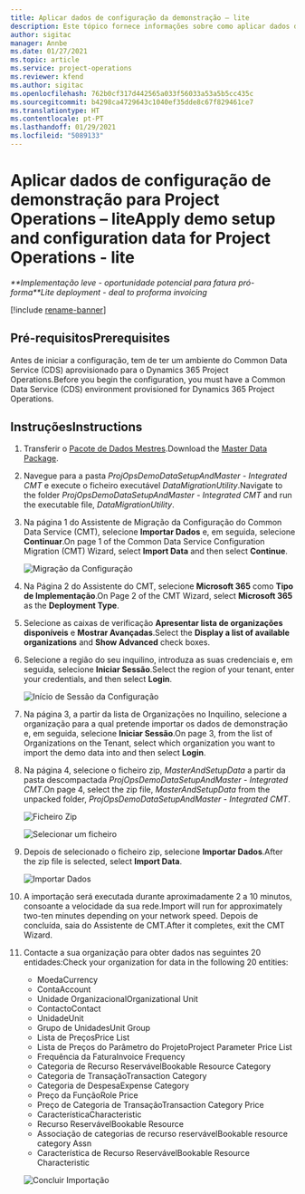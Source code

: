 ```yaml
---
title: Aplicar dados de configuração da demonstração – lite
description: Este tópico fornece informações sobre como aplicar dados de configuração da demonstração para o Project Operations.
author: sigitac
manager: Annbe
ms.date: 01/27/2021
ms.topic: article
ms.service: project-operations
ms.reviewer: kfend
ms.author: sigitac
ms.openlocfilehash: 762b0cf317d442565a033f56033a53a5b5cc435c
ms.sourcegitcommit: b4298ca4729643c1040ef35dde8c67f829461ce7
ms.translationtype: HT
ms.contentlocale: pt-PT
ms.lasthandoff: 01/29/2021
ms.locfileid: "5089133"
---
```

# <a name="apply-demo-setup-and-configuration-data-for-project-operations---lite"></a><span data-ttu-id="f24c8-103">Aplicar dados de configuração de demonstração para Project Operations – lite</span><span class="sxs-lookup"><span data-stu-id="f24c8-103">Apply demo setup and configuration data for Project Operations - lite</span></span> 

<span data-ttu-id="f24c8-104">_\*\*Implementação leve - oportunidade potencial para fatura pró-forma_</span><span class="sxs-lookup"><span data-stu-id="f24c8-104">_\*\*Lite deployment - deal to proforma invoicing_</span></span>

[!include [rename-banner](~/includes/cc-data-platform-banner.md)]

## <a name="prerequisites"></a><span data-ttu-id="f24c8-105">Pré-requisitos</span><span class="sxs-lookup"><span data-stu-id="f24c8-105">Prerequisites</span></span>

<span data-ttu-id="f24c8-106">Antes de iniciar a configuração, tem de ter um ambiente do Common Data Service (CDS) aprovisionado para o Dynamics 365 Project Operations.</span><span class="sxs-lookup"><span data-stu-id="f24c8-106">Before you begin the configuration, you must have a Common Data Service (CDS) environment provisioned for Dynamics 365 Project Operations.</span></span>


## <a name="instructions"></a><span data-ttu-id="f24c8-107">Instruções</span><span class="sxs-lookup"><span data-stu-id="f24c8-107">Instructions</span></span>

1. <span data-ttu-id="f24c8-108">Transferir o [Pacote de Dados Mestres](https://download.microsoft.com/download/3/4/1/341bf279-a64f-4baa-af31-ce624859b518/ProjOpsSampleSetupData%20-%20CE%20only%20CMT.zip).</span><span class="sxs-lookup"><span data-stu-id="f24c8-108">Download the [Master Data Package](https://download.microsoft.com/download/3/4/1/341bf279-a64f-4baa-af31-ce624859b518/ProjOpsSampleSetupData%20-%20CE%20only%20CMT.zip).</span></span> 
2. <span data-ttu-id="f24c8-109">Navegue para a pasta *ProjOpsDemoDataSetupAndMaster - Integrated CMT* e execute o ficheiro executável *DataMigrationUtility*.</span><span class="sxs-lookup"><span data-stu-id="f24c8-109">Navigate to the folder *ProjOpsDemoDataSetupAndMaster - Integrated CMT* and run the executable file, *DataMigrationUtility*.</span></span>
3. <span data-ttu-id="f24c8-110">Na página 1 do Assistente de Migração da Configuração do Common Data Service (CMT), selecione **Importar Dados** e, em seguida, selecione **Continuar**.</span><span class="sxs-lookup"><span data-stu-id="f24c8-110">On page 1 of the Common Data Service Configuration Migration (CMT) Wizard, select **Import Data** and then select **Continue**.</span></span>

    ![Migração da Configuração](./media/1ConfigurationMigration.png)

4. <span data-ttu-id="f24c8-112">Na Página 2 do Assistente do CMT, selecione **Microsoft 365** como **Tipo de Implementação**.</span><span class="sxs-lookup"><span data-stu-id="f24c8-112">On Page 2 of the CMT Wizard, select **Microsoft 365** as the **Deployment Type**.</span></span>
5. <span data-ttu-id="f24c8-113">Selecione as caixas de verificação **Apresentar lista de organizações disponíveis** e **Mostrar Avançadas**.</span><span class="sxs-lookup"><span data-stu-id="f24c8-113">Select the **Display a list of available organizations** and **Show Advanced** check boxes.</span></span>
6. <span data-ttu-id="f24c8-114">Selecione a região do seu inquilino, introduza as suas credenciais e, em seguida, selecione **Iniciar Sessão**.</span><span class="sxs-lookup"><span data-stu-id="f24c8-114">Select the region of your tenant, enter your credentials, and then select **Login**.</span></span>

   ![Início de Sessão da Configuração](./media/2ConfigurationSignin.png)

7. <span data-ttu-id="f24c8-116">Na página 3, a partir da lista de Organizações no Inquilino, selecione a organização para a qual pretende importar os dados de demonstração e, em seguida, selecione **Iniciar Sessão**.</span><span class="sxs-lookup"><span data-stu-id="f24c8-116">On page 3, from the list of Organizations on the Tenant, select which organization you want to import the demo data into and then select **Login**.</span></span>
8. <span data-ttu-id="f24c8-117">Na página 4, selecione o ficheiro zip, *MasterAndSetupData* a partir da pasta descompactada *ProjOpsDemoDataSetupAndMaster - Integrated CMT*.</span><span class="sxs-lookup"><span data-stu-id="f24c8-117">On page 4, select the zip file, *MasterAndSetupData* from the unpacked folder, *ProjOpsDemoDataSetupAndMaster - Integrated CMT*.</span></span>

   ![Ficheiro Zip](./media/3ZipFile.png)

   ![Selecionar um ficheiro](./media/4SelectAFile.png)

9. <span data-ttu-id="f24c8-120">Depois de selecionado o ficheiro zip, selecione **Importar Dados**.</span><span class="sxs-lookup"><span data-stu-id="f24c8-120">After the zip file is selected, select **Import Data**.</span></span>

   ![Importar Dados](./media/5ImportData.png)

10. <span data-ttu-id="f24c8-122">A importação será executada durante aproximadamente 2 a 10 minutos, consoante a velocidade da sua rede.</span><span class="sxs-lookup"><span data-stu-id="f24c8-122">Import will run for approximately two-ten minutes depending on your network speed.</span></span> <span data-ttu-id="f24c8-123">Depois de concluída, saia do Assistente de CMT.</span><span class="sxs-lookup"><span data-stu-id="f24c8-123">After it completes, exit the CMT Wizard.</span></span> 
11. <span data-ttu-id="f24c8-124">Contacte a sua organização para obter dados nas seguintes 20 entidades:</span><span class="sxs-lookup"><span data-stu-id="f24c8-124">Check your organization for data in the following 20 entities:</span></span>

    -   <span data-ttu-id="f24c8-125">Moeda</span><span class="sxs-lookup"><span data-stu-id="f24c8-125">Currency</span></span>
    -   <span data-ttu-id="f24c8-126">Conta</span><span class="sxs-lookup"><span data-stu-id="f24c8-126">Account</span></span>
    -   <span data-ttu-id="f24c8-127">Unidade Organizacional</span><span class="sxs-lookup"><span data-stu-id="f24c8-127">Organizational Unit</span></span>
    -   <span data-ttu-id="f24c8-128">Contacto</span><span class="sxs-lookup"><span data-stu-id="f24c8-128">Contact</span></span>
    -   <span data-ttu-id="f24c8-129">Unidade</span><span class="sxs-lookup"><span data-stu-id="f24c8-129">Unit</span></span>
    -   <span data-ttu-id="f24c8-130">Grupo de Unidades</span><span class="sxs-lookup"><span data-stu-id="f24c8-130">Unit Group</span></span>
    -   <span data-ttu-id="f24c8-131">Lista de Preços</span><span class="sxs-lookup"><span data-stu-id="f24c8-131">Price List</span></span>
    -   <span data-ttu-id="f24c8-132">Lista de Preços do Parâmetro do Projeto</span><span class="sxs-lookup"><span data-stu-id="f24c8-132">Project Parameter Price List</span></span> 
    -   <span data-ttu-id="f24c8-133">Frequência da Fatura</span><span class="sxs-lookup"><span data-stu-id="f24c8-133">Invoice Frequency</span></span>
    -   <span data-ttu-id="f24c8-134">Categoria de Recurso Reservável</span><span class="sxs-lookup"><span data-stu-id="f24c8-134">Bookable Resource Category</span></span>
    -   <span data-ttu-id="f24c8-135">Categoria de Transação</span><span class="sxs-lookup"><span data-stu-id="f24c8-135">Transaction Category</span></span>
    -   <span data-ttu-id="f24c8-136">Categoria de Despesa</span><span class="sxs-lookup"><span data-stu-id="f24c8-136">Expense Category</span></span>
    -   <span data-ttu-id="f24c8-137">Preço da Função</span><span class="sxs-lookup"><span data-stu-id="f24c8-137">Role Price</span></span>
    -   <span data-ttu-id="f24c8-138">Preço de Categoria de Transação</span><span class="sxs-lookup"><span data-stu-id="f24c8-138">Transaction Category Price</span></span>
    -   <span data-ttu-id="f24c8-139">Característica</span><span class="sxs-lookup"><span data-stu-id="f24c8-139">Characteristic</span></span>
    -   <span data-ttu-id="f24c8-140">Recurso Reservável</span><span class="sxs-lookup"><span data-stu-id="f24c8-140">Bookable Resource</span></span>
    -   <span data-ttu-id="f24c8-141">Associação de categorias de recurso reservável</span><span class="sxs-lookup"><span data-stu-id="f24c8-141">Bookable resource category Assn</span></span>
    -   <span data-ttu-id="f24c8-142">Característica de Recurso Reservável</span><span class="sxs-lookup"><span data-stu-id="f24c8-142">Bookable Resource Characteristic</span></span>

    ![Concluir Importação](./media/6CompleteImport.png)
